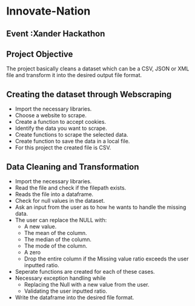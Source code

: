 # Innovate-Nation
Event :Xander Hackathon
--------------------------------------
## Project Objective
The project basically cleans a dataset which can be a CSV, JSON or XML file and transform it into the desired output file format. 
## Creating the dataset through Webscraping
- Import the necessary libraries.
- Choose a website to scrape.
- Create a function to accept cookies.
- Identify the data you want to scrape.
- Create functions to scrape the selected data.
- Create function to save the data in a local file.
- For this project the created file is CSV.
## Data Cleaning and Transformation
- Import the necessary libraries.
- Read the file and check if the filepath exists.
- Reads the file into a dataframe.
- Check for null values in the dataset.
- Ask an input from the user as to how he wants to handle the missing data. 
- The user can replace the NULL with:
    * A new value.
    * The mean of the column.
    * The median of the column.
    * The mode of the column.
    * A zero
    * Drop the entire column if the Missing value ratio exceeds the user inputted ratio.
- Seperate functions are created for each of these cases.
-   Necessary exception handling while
    * Replacing the Null with a new value from the user.
    * Validating the user inputted ratio.
- Write the dataframe into the desired file format. 
    


